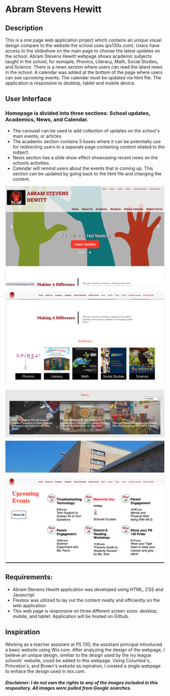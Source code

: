 # Abram Stevens Hewitt


## Description

This is a one page web application project which contains an unique visual design compare to the website the school uses (ps130x.com). Users have access to the slideshow on the main page to choose the latest updates on the school. Abram Stevens Hewitt webpage shows academic subjects taught in the school, for exmaple, Phonics, Literacy, Math, Social Studies, and Science. There is a news section where users can read the latest news in the school. A calendar was added at the bottom of the page where users can see upcoming events. The calendar must be updated via html file. The application is responsive to desktop, tablet and mobile device.

## User Interface

### Homepage is divided into three sections: School updates, Academics, News, and Calendar.

- The carousel can be used to add collection of updates on the school's main events, or articles 
- The academic section contains 5 boxes where it can be potentially use for redirecting users to a separate page containing content related to the subject.
- News section has a slide show effect showcasing recent news on the schools activities.
- Calendar will remind users about the events that is coming up. This section can be updated by going back to the html file and changing the content.

![](./web-image/carousel.png)

![](./web-image/academics.png)

![](./web-image/news.png)

![](./web-image/calendar.png)

## Requirements:

- Abram Stevens Hewitt application was developed using HTML, CSS and Javascript
- Flexbox was utilized to lay out the content neatly and efficiently on the web application
- This web page is responsive on three different screen sizes: desktop, mobile, and tablet. Application will be hosted on Github.

## Inspiration 

Working as a teacher assistant at PS 130, the assistant principal introduced a basic website using Wix.com. After analyzing the design of the webpage, I believe an unique design, similiar to the design used by the ivy league schools' website, could be added to this webpage. Using Columbia's, Princeton's, and Brown's website as inpiration, I created a single webpage to enhace the design used in wix.com.

##### Disclaimer: I do not own the rights to any of the images included in this respository. All images were pulled from Google searches.